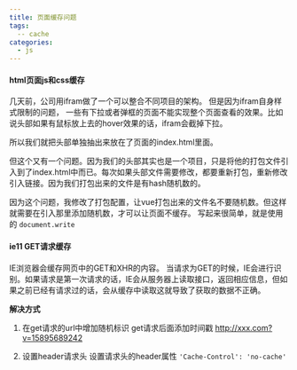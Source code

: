 ```yaml
---
title: 页面缓存问题
tags:
  -- cache
categories: 
  - js  
---
```


#### html页面js和css缓存
几天前，公司用ifram做了一个可以整合不同项目的架构。 但是因为ifram自身样式限制的问题， 一些有下拉或者弹框的页面不能实现整个页面查看的效果。比如说头部如果有鼠标放上去的hover效果的话，ifram会截掉下拉。

所以我们就把头部单独抽出来放在了页面的index.html里面。

但这个又有一个问题。因为我们的头部其实也是一个项目，只是将他的打包文件引入到了index.html中而已。每次如果头部文件需要修改，都要重新打包，重新修改引入链接。因为我们打包出来的文件是有hash随机数的。

因为这个问题，我修改了打包配置，让vue打包出来的文件名不要随机数。但这样就需要在引入那里添加随机数，才可以让页面不缓存。 写起来很简单，就是使用的 `document.write`

<script>
      document.write("<link rel='stylesheet' href='/header/css/chunk-vendors.css?v=" + Date.parse(new Date()) + "'>");
      document.write("<script type='text/javascript' src='/header/js/chunk-vendors.js?v=" + Date.parse(new Date()) + "'>");
</script>

#### ie11 GET请求缓存

IE浏览器会缓存网页中的GET和XHR的内容。 当请求为GET的时候，IE会进行识别。如果请求是第一次请求的话，IE会从服务器上读取接口，返回相应信息，但如果之前已经有请求过的话，会从缓存中读取这就导致了获取的数据不正确。

**解决方式**

1. 在get请求的url中增加随机标识
get请求后面添加时间戳 http://xxx.com?v=15895689242

2. 设置header请求头
设置请求头的header属性 `'Cache-Control': 'no-cache'`

